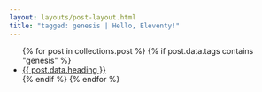 ```yaml
---
layout: layouts/post-layout.html
title: "tagged: genesis | Hello, Eleventy!"
---
```

<ul>
  {% for post in collections.post %}
    {% if post.data.tags contains "genesis" %}
      <li><a href="{{ post.url }}">{{ post.data.heading }}</a></li>
    {% endif %}
  {% endfor %}
</ul>